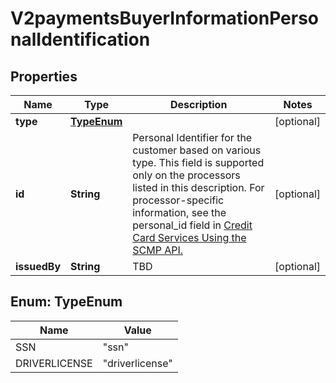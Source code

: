 
# V2paymentsBuyerInformationPersonalIdentification

## Properties
Name | Type | Description | Notes
------------ | ------------- | ------------- | -------------
**type** | [**TypeEnum**](#TypeEnum) |  |  [optional]
**id** | **String** | Personal Identifier for the customer based on various type. This field is supported only on the processors listed in this description.  For processor-specific information, see the personal_id field in [Credit Card Services Using the SCMP API.](http://apps.cybersource.com/library/documentation/dev_guides/CC_Svcs_SCMP_API/html)  |  [optional]
**issuedBy** | **String** | TBD |  [optional]


<a name="TypeEnum"></a>
## Enum: TypeEnum
Name | Value
---- | -----
SSN | &quot;ssn&quot;
DRIVERLICENSE | &quot;driverlicense&quot;



